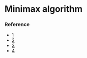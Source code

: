 # Minimax algorithm

### Reference
- [1](https://www.geeksforgeeks.org/minimax-algorithm-in-game-theory-set-4-alpha-beta-pruning/)
- [2](http://programmermagazine.github.io/201407/htm/focus3.html)
- [3](https://web.cs.ucla.edu/~rosen/161/notes/minimax.html)
- [4](http://web.cs.ucla.edu/~rosen/161/notes/alphabeta.html)
